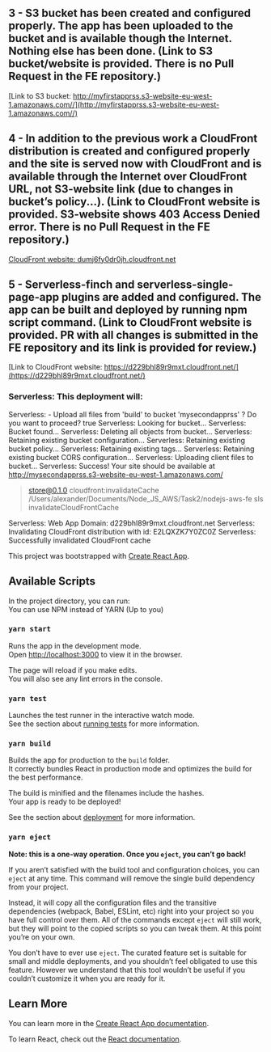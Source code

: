## 3 - S3 bucket has been created and configured properly. The app has been uploaded to the bucket and is available though the Internet. Nothing else has been done. (Link to S3 bucket/website is provided. There is no Pull Request in the FE repository.)
[Link to S3 bucket: http://myfirstapprss.s3-website-eu-west-1.amazonaws.com//](http://myfirstapprss.s3-website-eu-west-1.amazonaws.com//)
## 4 - In addition to the previous work a CloudFront distribution is created and configured properly and the site is served now with CloudFront and is available through the Internet over CloudFront URL, not S3-website link (due to changes in bucket’s policy...). (Link to CloudFront website is provided. S3-website shows 403 Access Denied error. There is no Pull Request in the FE repository.)
[CloudFront website: dumj6fy0dr0jh.cloudfront.net](dumj6fy0dr0jh.cloudfront.net)
## 5 - Serverless-finch and serverless-single-page-app plugins are added and configured. The app can be built and deployed by running npm script command. (Link to CloudFront website is provided. PR with all changes is submitted in the FE repository and its link is provided for review.)
[Link to CloudFront website: https://d229bhl89r9mxt.cloudfront.net/](https://d229bhl89r9mxt.cloudfront.net/)

### Serverless: This deployment will:
Serverless: - Upload all files from 'build' to bucket 'mysecondapprss'
? Do you want to proceed? true
Serverless: Looking for bucket...
Serverless: Bucket found...
Serverless: Deleting all objects from bucket...
Serverless: Retaining existing bucket configuration...
Serverless: Retaining existing bucket policy...
Serverless: Retaining existing tags...
Serverless: Retaining existing bucket CORS configuration...
Serverless: Uploading client files to bucket...
Serverless: Success! Your site should be available at http://mysecondapprss.s3-website-eu-west-1.amazonaws.com/

> store@0.1.0 cloudfront:invalidateCache /Users/alexander/Documents/Node_JS_AWS/Task2/nodejs-aws-fe
> sls invalidateCloudFrontCache

Serverless: Web App Domain: d229bhl89r9mxt.cloudfront.net
Serverless: Invalidating CloudFront distribution with id: E2LQXZK7Y0ZC0Z
Serverless: Successfully invalidated CloudFront cache


This project was bootstrapped with [Create React App](https://github.com/facebook/create-react-app).

## Available Scripts

In the project directory, you can run:  
You can use NPM instead of YARN (Up to you)  

### `yarn start`

Runs the app in the development mode.<br />
Open [http://localhost:3000](http://localhost:3000) to view it in the browser.

The page will reload if you make edits.<br />
You will also see any lint errors in the console.

### `yarn test`

Launches the test runner in the interactive watch mode.<br />
See the section about [running tests](https://facebook.github.io/create-react-app/docs/running-tests) for more information.

### `yarn build`

Builds the app for production to the `build` folder.<br />
It correctly bundles React in production mode and optimizes the build for the best performance.

The build is minified and the filenames include the hashes.<br />
Your app is ready to be deployed!

See the section about [deployment](https://facebook.github.io/create-react-app/docs/deployment) for more information.

### `yarn eject`

**Note: this is a one-way operation. Once you `eject`, you can’t go back!**

If you aren’t satisfied with the build tool and configuration choices, you can `eject` at any time. This command will remove the single build dependency from your project.

Instead, it will copy all the configuration files and the transitive dependencies (webpack, Babel, ESLint, etc) right into your project so you have full control over them. All of the commands except `eject` will still work, but they will point to the copied scripts so you can tweak them. At this point you’re on your own.

You don’t have to ever use `eject`. The curated feature set is suitable for small and middle deployments, and you shouldn’t feel obligated to use this feature. However we understand that this tool wouldn’t be useful if you couldn’t customize it when you are ready for it.

## Learn More

You can learn more in the [Create React App documentation](https://facebook.github.io/create-react-app/docs/getting-started).

To learn React, check out the [React documentation](https://reactjs.org/).
